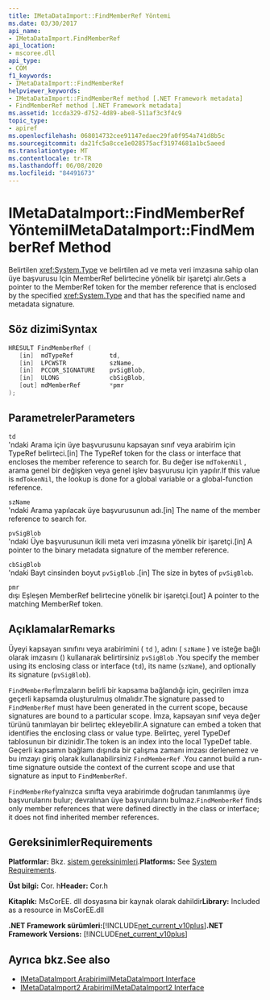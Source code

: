 ```yaml
---
title: IMetaDataImport::FindMemberRef Yöntemi
ms.date: 03/30/2017
api_name:
- IMetaDataImport.FindMemberRef
api_location:
- mscoree.dll
api_type:
- COM
f1_keywords:
- IMetaDataImport::FindMemberRef
helpviewer_keywords:
- IMetaDataImport::FindMemberRef method [.NET Framework metadata]
- FindMemberRef method [.NET Framework metadata]
ms.assetid: 1ccda329-d752-4d89-abe8-511af3c3f4c9
topic_type:
- apiref
ms.openlocfilehash: 068014732cee91147edaec29fa0f954a741d8b5c
ms.sourcegitcommit: da21fc5a8cce1e028575acf31974681a1bc5aeed
ms.translationtype: MT
ms.contentlocale: tr-TR
ms.lasthandoff: 06/08/2020
ms.locfileid: "84491673"
---
```

# <a name="imetadataimportfindmemberref-method"></a><span data-ttu-id="eaafc-102">IMetaDataImport::FindMemberRef Yöntemi</span><span class="sxs-lookup"><span data-stu-id="eaafc-102">IMetaDataImport::FindMemberRef Method</span></span>
<span data-ttu-id="eaafc-103">Belirtilen <xref:System.Type> ve belirtilen ad ve meta veri imzasına sahip olan üye başvurusu Için MemberRef belirtecine yönelik bir işaretçi alır.</span><span class="sxs-lookup"><span data-stu-id="eaafc-103">Gets a pointer to the MemberRef token for the member reference that is enclosed by the specified <xref:System.Type> and that has the specified name and metadata signature.</span></span>  
  
## <a name="syntax"></a><span data-ttu-id="eaafc-104">Söz dizimi</span><span class="sxs-lookup"><span data-stu-id="eaafc-104">Syntax</span></span>  
  
```cpp  
HRESULT FindMemberRef (  
   [in]  mdTypeRef          td,  
   [in]  LPCWSTR            szName,
   [in]  PCCOR_SIGNATURE    pvSigBlob,
   [in]  ULONG              cbSigBlob,
   [out] mdMemberRef        *pmr  
);  
```  
  
## <a name="parameters"></a><span data-ttu-id="eaafc-105">Parametreler</span><span class="sxs-lookup"><span data-stu-id="eaafc-105">Parameters</span></span>  
 `td`  
 <span data-ttu-id="eaafc-106">'ndaki Arama için üye başvurusunu kapsayan sınıf veya arabirim için TypeRef belirteci.</span><span class="sxs-lookup"><span data-stu-id="eaafc-106">[in] The TypeRef token for the class or interface that encloses the member reference to search for.</span></span> <span data-ttu-id="eaafc-107">Bu değer ise `mdTokenNil` , arama genel bir değişken veya genel işlev başvurusu için yapılır.</span><span class="sxs-lookup"><span data-stu-id="eaafc-107">If this value is `mdTokenNil`, the lookup is done for a global variable or a global-function reference.</span></span>  
  
 `szName`  
 <span data-ttu-id="eaafc-108">'ndaki Arama yapılacak üye başvurusunun adı.</span><span class="sxs-lookup"><span data-stu-id="eaafc-108">[in] The name of the member reference to search for.</span></span>  
  
 `pvSigBlob`  
 <span data-ttu-id="eaafc-109">'ndaki Üye başvurusunun ikili meta veri imzasına yönelik bir işaretçi.</span><span class="sxs-lookup"><span data-stu-id="eaafc-109">[in] A pointer to the binary metadata signature of the member reference.</span></span>  
  
 `cbSigBlob`  
 <span data-ttu-id="eaafc-110">'ndaki Bayt cinsinden boyut `pvSigBlob` .</span><span class="sxs-lookup"><span data-stu-id="eaafc-110">[in] The size in bytes of `pvSigBlob`.</span></span>  
  
 `pmr`  
 <span data-ttu-id="eaafc-111">dışı Eşleşen MemberRef belirtecine yönelik bir işaretçi.</span><span class="sxs-lookup"><span data-stu-id="eaafc-111">[out] A pointer to the matching MemberRef token.</span></span>  
  
## <a name="remarks"></a><span data-ttu-id="eaafc-112">Açıklamalar</span><span class="sxs-lookup"><span data-stu-id="eaafc-112">Remarks</span></span>  
 <span data-ttu-id="eaafc-113">Üyeyi kapsayan sınıfını veya arabirimini ( `td` ), adını ( `szName` ) ve isteğe bağlı olarak imzasını () kullanarak belirtirsiniz `pvSigBlob` .</span><span class="sxs-lookup"><span data-stu-id="eaafc-113">You specify the member using its enclosing class or interface (`td`), its name (`szName`), and optionally its signature (`pvSigBlob`).</span></span>  
  
 <span data-ttu-id="eaafc-114">`FindMemberRef`İmzaların belirli bir kapsama bağlandığı için, geçirilen imza geçerli kapsamda oluşturulmuş olmalıdır.</span><span class="sxs-lookup"><span data-stu-id="eaafc-114">The signature passed to `FindMemberRef` must have been generated in the current scope, because signatures are bound to a particular scope.</span></span> <span data-ttu-id="eaafc-115">İmza, kapsayan sınıf veya değer türünü tanımlayan bir belirteç ekleyebilir.</span><span class="sxs-lookup"><span data-stu-id="eaafc-115">A signature can embed a token that identifies the enclosing class or value type.</span></span> <span data-ttu-id="eaafc-116">Belirteç, yerel TypeDef tablosunun bir dizinidir.</span><span class="sxs-lookup"><span data-stu-id="eaafc-116">The token is an index into the local TypeDef table.</span></span> <span data-ttu-id="eaafc-117">Geçerli kapsamın bağlamı dışında bir çalışma zamanı imzası derlenemez ve bu imzayı giriş olarak kullanabilirsiniz `FindMemberRef` .</span><span class="sxs-lookup"><span data-stu-id="eaafc-117">You cannot build a run-time signature outside the context of the current scope and use that signature as input to `FindMemberRef`.</span></span>  
  
 <span data-ttu-id="eaafc-118">`FindMemberRef`yalnızca sınıfta veya arabirimde doğrudan tanımlanmış üye başvurularını bulur; devralınan üye başvurularını bulmaz.</span><span class="sxs-lookup"><span data-stu-id="eaafc-118">`FindMemberRef` finds only member references that were defined directly in the class or interface; it does not find inherited member references.</span></span>  
  
## <a name="requirements"></a><span data-ttu-id="eaafc-119">Gereksinimler</span><span class="sxs-lookup"><span data-stu-id="eaafc-119">Requirements</span></span>  
 <span data-ttu-id="eaafc-120">**Platformlar:** Bkz. [sistem gereksinimleri](../../get-started/system-requirements.md).</span><span class="sxs-lookup"><span data-stu-id="eaafc-120">**Platforms:** See [System Requirements](../../get-started/system-requirements.md).</span></span>  
  
 <span data-ttu-id="eaafc-121">**Üst bilgi:** Cor. h</span><span class="sxs-lookup"><span data-stu-id="eaafc-121">**Header:** Cor.h</span></span>  
  
 <span data-ttu-id="eaafc-122">**Kitaplık:** MsCorEE. dll dosyasına bir kaynak olarak dahildir</span><span class="sxs-lookup"><span data-stu-id="eaafc-122">**Library:** Included as a resource in MsCorEE.dll</span></span>  
  
 <span data-ttu-id="eaafc-123">**.NET Framework sürümleri:**[!INCLUDE[net_current_v10plus](../../../../includes/net-current-v10plus-md.md)]</span><span class="sxs-lookup"><span data-stu-id="eaafc-123">**.NET Framework Versions:** [!INCLUDE[net_current_v10plus](../../../../includes/net-current-v10plus-md.md)]</span></span>  
  
## <a name="see-also"></a><span data-ttu-id="eaafc-124">Ayrıca bkz.</span><span class="sxs-lookup"><span data-stu-id="eaafc-124">See also</span></span>

- [<span data-ttu-id="eaafc-125">IMetaDataImport Arabirimi</span><span class="sxs-lookup"><span data-stu-id="eaafc-125">IMetaDataImport Interface</span></span>](imetadataimport-interface.md)
- [<span data-ttu-id="eaafc-126">IMetaDataImport2 Arabirimi</span><span class="sxs-lookup"><span data-stu-id="eaafc-126">IMetaDataImport2 Interface</span></span>](imetadataimport2-interface.md)

